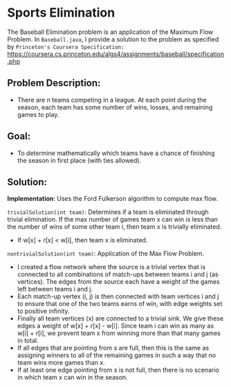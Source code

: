 # Sports Elimination

The Baseball Elimination problem is an application of the Maximum Flow Problem.
In `Baseball.java`, I provide a solution to the problem as specified by `Princeton's Coursera Specification:` https://coursera.cs.princeton.edu/algs4/assignments/baseball/specification.php

## Problem Description:
- There are n teams competing in a league. At each point during the season, each team has some number of wins, losses, and remaining games to play.

## Goal:
- To determine mathematically which teams have a chance of finishing the season in first place (with ties allowed).

## Solution:
**Implementation**: Uses the Ford Fulkerson algorithm to compute max flow.

`trivialSolution(int team)`: Determines if a team is eliminated through trivial elimination. If the max number of games team x can win is less than the number of wins of some other team i, then team x is trivially eliminated.
- If w[x] + r[x] < w[i], then team x is eliminated.

`nontrivialSolution(int team)`: Application of the Max Flow Problem.
- I created a flow network where the source is a trivial vertex that is connected to all combinations of match-ups between teams i and j (as vertices). The edges from the source each have a weight of the games left between teams i and j. 
- Each match-up vertex (i, j) is then connected with team vertices i and j to ensure that one of the two teams earns of win, with edge weights set to positive infinity. 
- Finally all team vertices (x) are connected to a trivial sink. We give these edges a weight of w[x] + r[x] - w[i]. Since team i can win as many as w[i] + r[i], we prevent team x from winning more than that many games in total.
- If all edges that are pointing from s are full, then this is the same as assigning winners to all of the remaining games in such a way that no team wins more games than x. 
- If at least one edge pointing from s is not full, then there is no scenario in which team x can win in the season.

